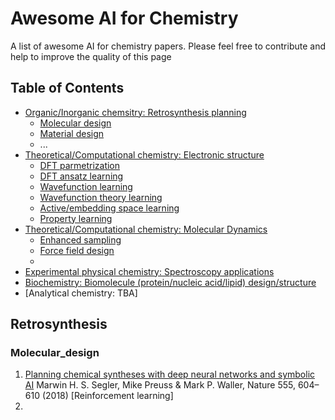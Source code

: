 # Awesome AI for Chemistry

A list of awesome AI for chemistry papers. Please feel free to contribute and help to improve the quality of this page

## Table of Contents
- [Organic/Inorganic chemsitry: Retrosynthesis planning](#retrosynthesis)
    - [Molecular design](#molecular_design)
    - [Material design](#material_design) 
    - ...
- [Theoretical/Computational chemistry: Electronic structure](#electronic_structure)
    - [DFT parmetrization](#dft_parmetrization)
    - [DFT ansatz learning](#dft_ansatz_learning)
    - [Wavefunction learning](#wavefunction_learning)
    - [Wavefunction theory learning](#wavefunction_theory_learning)
    - [Active/embedding space learning](#active_embedding_space_learning)
    - [Property learning](#property_learning)
- [Theoretical/Computational chemistry: Molecular Dynamics](#molecular_dynamics)
    - [Enhanced sampling](#enhanced_sampling)
    - [Force field design](#force_field_design) 
    - 
- [Experimental physical chemistry: Spectroscopy applications](#spectroscopy_learning)
- [Biochemistry: Biomolecule (protein/nucleic acid/lipid) design/structure](#biomolecule_design)
- [Analytical chemistry: TBA]

## Retrosynthesis
### Molecular_design
1.  [Planning chemical syntheses with deep neural networks and symbolic AI](https://www.nature.com/articles/nature25978)
    Marwin H. S. Segler, Mike Preuss & Mark P. Waller, Nature 555, 604–610 (2018) [Reinforcement learning]
2. 

